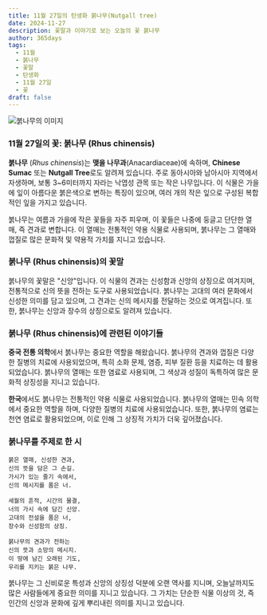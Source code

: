 ```yaml
---
title: 11월 27일의 탄생화 붉나무(Nutgall tree)
date: 2024-11-27
description: 꽃말과 이야기로 보는 오늘의 꽃 붉나무
author: 365days
tags:
  - 11월
  - 붉나무
  - 꽃말
  - 탄생화
  - 11월 27일
  - 꽃
draft: false
---
```


![붉나무의 이미지](https://cdn.pixabay.com/photo/2017/08/20/08/03/tree-2660826_640.jpg#center)

### 11월 27일의 꽃: 붉나무 (Rhus chinensis)

**붉나무** (*Rhus chinensis*)는 **맺을 나무과**(Anacardiaceae)에 속하며, **Chinese Sumac** 또는 **Nutgall Tree**로도 알려져 있습니다. 주로 동아시아와 남아시아 지역에서 자생하며, 보통 3~6미터까지 자라는 낙엽성 관목 또는 작은 나무입니다. 이 식물은 가을에 잎이 아름다운 붉은색으로 변하는 특징이 있으며, 여러 개의 작은 잎으로 구성된 복합적인 잎을 가지고 있습니다.

붉나무는 여름과 가을에 작은 꽃들을 자주 피우며, 이 꽃들은 나중에 둥글고 단단한 열매, 즉 견과로 변합니다. 이 열매는 전통적인 약용 식물로 사용되며, 붉나무는 그 열매와 껍질로 많은 문화적 및 약용적 가치를 지니고 있습니다.

### 붉나무 (Rhus chinensis)의 꽃말

붉나무의 꽃말은 "신앙"입니다. 이 식물의 견과는 신성함과 신앙의 상징으로 여겨지며, 전통적으로 신의 뜻을 전하는 도구로 사용되었습니다. 붉나무는 고대의 여러 문화에서 신성한 의미를 담고 있으며, 그 견과는 신의 메시지를 전달하는 것으로 여겨집니다. 또한, 붉나무는 신앙과 장수의 상징으로도 알려져 있습니다.

### 붉나무 (Rhus chinensis)에 관련된 이야기들

**중국 전통 의학**에서 붉나무는 중요한 역할을 해왔습니다. 붉나무의 견과와 껍질은 다양한 질병의 치료에 사용되었으며, 특히 소화 문제, 염증, 피부 질환 등을 치료하는 데 활용되었습니다. 붉나무의 열매는 또한 염료로 사용되며, 그 색상과 성질이 독특하여 많은 문화적 상징성을 지니고 있습니다.

**한국**에서도 붉나무는 전통적인 약용 식물로 사용되었습니다. 붉나무의 열매는 민속 의학에서 중요한 역할을 하며, 다양한 질병의 치료에 사용되었습니다. 또한, 붉나무의 염료는 천연 염료로 활용되었으며, 이로 인해 그 상징적 가치가 더욱 깊어졌습니다.

### 붉나무를 주제로 한 시

	붉은 열매, 신성한 견과,
	신의 뜻을 담은 그 손길.
	가시가 있는 줄기 속에서,
	신의 메시지를 품은 너.
	
	세월의 흔적, 시간의 물결,
	너의 가시 속에 담긴 신앙.
	고대의 전설을 품은 너,
	장수와 신성함의 상징.
	
	붉나무의 견과가 전하는
	신의 뜻과 소망의 메시지.
	이 땅에 남긴 오래된 기도,
	우리를 지키는 붉은 나무.

붉나무는 그 신비로운 특성과 신앙의 상징성 덕분에 오랜 역사를 지니며, 오늘날까지도 많은 사람들에게 중요한 의미를 지니고 있습니다. 그 가치는 단순한 식물 이상의 것, 즉 인간의 신앙과 문화에 깊게 뿌리내린 의미를 지니고 있습니다.

